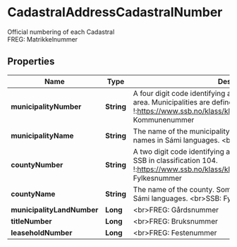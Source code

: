 

# CadastralAddressCadastralNumber

Official numbering of each Cadastral  <br>FREG: Matrikkelnummer

## Properties

| Name | Type | Description | Notes |
|------------ | ------------- | ------------- | -------------|
|**municipalityNumber** | **String** | A four digit code identifying a municipality or municipality-like area.  Municipalities are defined by SSB in classification 131.  !:https://www.ssb.no/klass/klassifikasjoner/131&lt;br&gt;FREG: Kommunenummer |  [optional] |
|**municipalityName** | **String** | The name of the municipality. Some municipalities also include names in Sámi languages.  &lt;br&gt;SSB: Kommunenavn |  [optional] |
|**countyNumber** | **String** | A two digit code identifying a county.  Counties are defined by SSB in classification 104.  !:https://www.ssb.no/klass/klassifikasjoner/104&lt;br&gt;SSB: Fylkesnummer |  [optional] |
|**countyName** | **String** | The name of the county. Some counties also include names in Sámi languages.  &lt;br&gt;SSB: Fylkesnavn |  [optional] |
|**municipalityLandNumber** | **Long** | &lt;br&gt;FREG: Gårdsnummer |  [optional] |
|**titleNumber** | **Long** | &lt;br&gt;FREG: Bruksnummer |  [optional] |
|**leaseholdNumber** | **Long** | &lt;br&gt;FREG: Festenummer |  [optional] |



